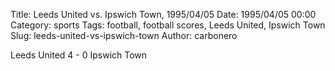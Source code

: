 Title: Leeds United vs. Ipswich Town, 1995/04/05
Date: 1995/04/05 00:00
Category: sports
Tags: football, football scores, Leeds United, Ipswich Town
Slug: leeds-united-vs-ipswich-town
Author: carbonero


Leeds United 4 - 0 Ipswich Town
